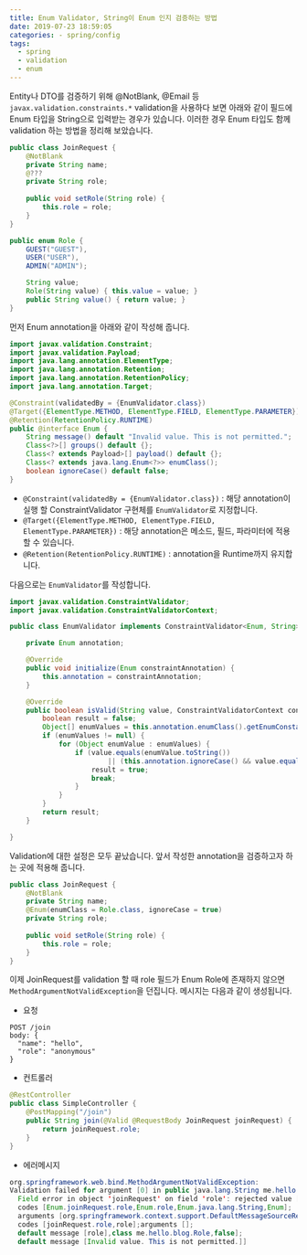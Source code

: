 ```yaml
---
title: Enum Validator, String이 Enum 인지 검증하는 방법
date: 2019-07-23 18:59:05
categories: - spring/config
tags: 
  - spring
  - validation
  - enum
---
```


Entity나 DTO를 검증하기 위해 @NotBlank, @Email 등 `javax.validation.constraints.*` validation을 사용하다 보면 아래와 같이 필드에 Enum 타입을 String으로 입력받는 경우가 있습니다. 이러한 경우 Enum 타입도 함께 validation 하는 방법을 정리해 보았습니다.

```java
public class JoinRequest {
    @NotBlank 
    private String name;
    @??? 
    private String role;
    
    public void setRole(String role) {
        this.role = role;
    }    
}
```
```java
public enum Role {
    GUEST("GUEST"),
    USER("USER"),
    ADMIN("ADMIN");

    String value;
    Role(String value) { this.value = value; }
    public String value() { return value; }
}
```

먼저 Enum annotation을 아래와 같이 작성해 줍니다.

```java
import javax.validation.Constraint;
import javax.validation.Payload;
import java.lang.annotation.ElementType;
import java.lang.annotation.Retention;
import java.lang.annotation.RetentionPolicy;
import java.lang.annotation.Target;

@Constraint(validatedBy = {EnumValidator.class})
@Target({ElementType.METHOD, ElementType.FIELD, ElementType.PARAMETER})
@Retention(RetentionPolicy.RUNTIME)
public @interface Enum {
    String message() default "Invalid value. This is not permitted.";
    Class<?>[] groups() default {};
    Class<? extends Payload>[] payload() default {};
    Class<? extends java.lang.Enum<?>> enumClass();
    boolean ignoreCase() default false;
}
```

- `@Constraint(validatedBy = {EnumValidator.class})` : 해당 annotation이 실행 할 ConstraintValidator 구현체를 `EnumValidator`로 지정합니다.
- `@Target({ElementType.METHOD, ElementType.FIELD, ElementType.PARAMETER})` : 해당 annotation은 메소드, 필드, 파라미터에 적용 할 수 있습니다.
- `@Retention(RetentionPolicy.RUNTIME)` : annotation을 Runtime까지 유지합니다.

다음으로는 `EnumValidator`를 작성합니다.

```java
import javax.validation.ConstraintValidator;
import javax.validation.ConstraintValidatorContext;

public class EnumValidator implements ConstraintValidator<Enum, String> {

    private Enum annotation;

    @Override
    public void initialize(Enum constraintAnnotation) {
        this.annotation = constraintAnnotation;
    }

    @Override
    public boolean isValid(String value, ConstraintValidatorContext context) {
        boolean result = false;
        Object[] enumValues = this.annotation.enumClass().getEnumConstants();
        if (enumValues != null) {
            for (Object enumValue : enumValues) {
                if (value.equals(enumValue.toString())
                        || (this.annotation.ignoreCase() && value.equalsIgnoreCase(enumValue.toString()))) {
                    result = true;
                    break;
                }
            }
        }
        return result;
    }

}

```

Validation에 대한 설정은 모두 끝났습니다. 앞서 작성한 annotation을 검증하고자 하는 곳에 적용해 줍니다.

```java
public class JoinRequest {
    @NotBlank 
    private String name;
    @Enum(enumClass = Role.class, ignoreCase = true)
    private String role;
    
    public void setRole(String role) {
        this.role = role;
    }    
}
```

이제 JoinRequest를 validation 할 때 role 필드가 Enum Role에 존재하지 않으면 `MethodArgumentNotValidException`을 던집니다. 메시지는 다음과 같이 생성됩니다.

- 요청
```
POST /join
body: {
  "name": "hello",
  "role": "anonymous"
}
```

- 컨트롤러
```java
@RestController
public class SimpleController {
    @PostMapping("/join")
    public String join(@Valid @RequestBody JoinRequest joinRequest) {
        return joinRequest.role;
    }
}
```

- 에러메시지
```java
org.springframework.web.bind.MethodArgumentNotValidException:
Validation failed for argument [0] in public java.lang.String me.hello.blog.SimpleController.join(me.hello.blog.JoinRequest):
  Field error in object 'joinRequest' on field 'role': rejected value [anonymous];
  codes [Enum.joinRequest.role,Enum.role,Enum.java.lang.String,Enum];
  arguments [org.springframework.context.support.DefaultMessageSourceResolvable:
  codes [joinRequest.role,role];arguments [];
  default message [role],class me.hello.blog.Role,false];
  default message [Invalid value. This is not permitted.]]
```
